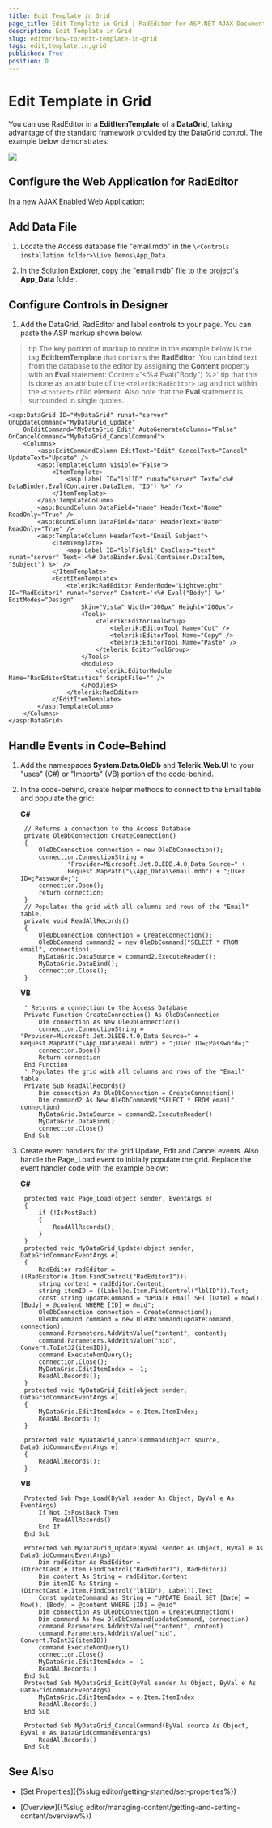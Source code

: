 ```yaml
---
title: Edit Template in Grid
page_title: Edit Template in Grid | RadEditor for ASP.NET AJAX Documentation
description: Edit Template in Grid
slug: editor/how-to/edit-template-in-grid
tags: edit,template,in,grid
published: True
position: 0
---
```


# Edit Template in Grid

You can use RadEditor in a **EditItemTemplate** of a **DataGrid**, taking advantage of the standard framework provided by the DataGrid control. The example below demonstrates:

![](images/editor-gettingsettingcontent003.png)

## Configure the Web Application for RadEditor

In a new AJAX Enabled Web Application:

## Add Data File

1. Locate the Access database file "email.mdb" in the `\<Controls installation folder>\Live Demos\App_Data`.

1. In the Solution Explorer, copy the "email.mdb" file to the project's **App_Data** folder.

## Configure Controls in Designer

1. Add the DataGrid, RadEditor and label controls to your page. You can paste the ASP markup shown below.

>tip The key portion of markup to notice in the example below is the tag **EditItemTemplate** that contains the **RadEditor** .You can bind text from the database to the editor by assigning the **Content** property with an **Eval** statement:
>Content='<%# Eval("Body") %>'
>tip that this is done as an attribute of the `<telerik:RadEditor>` tag and not within the `<Content>` child element. Also note that the **Eval** statement is surrounded in single quotes.
>


````ASP.NET
<asp:DataGrid ID="MyDataGrid" runat="server" OnUpdateCommand="MyDataGrid_Update"
	OnEditCommand="MyDataGrid_Edit" AutoGenerateColumns="False" OnCancelCommand="MyDataGrid_CancelCommand">
	<Columns>
		<asp:EditCommandColumn EditText="Edit" CancelText="Cancel" UpdateText="Update" />
		<asp:TemplateColumn Visible="False">
			<ItemTemplate>
				<asp:Label ID="lblID" runat="server" Text='<%# DataBinder.Eval(Container.DataItem, "ID") %>' />
			</ItemTemplate>
		</asp:TemplateColumn>
		<asp:BoundColumn DataField="name" HeaderText="Name" ReadOnly="True" />
		<asp:BoundColumn DataField="date" HeaderText="Date" ReadOnly="True" />
		<asp:TemplateColumn HeaderText="Email Subject">
			<ItemTemplate>
				<asp:Label ID="lblField1" CssClass="text" runat="server" Text='<%# DataBinder.Eval(Container.DataItem, "Subject") %>' />
			</ItemTemplate>
			<EditItemTemplate>
				<telerik:RadEditor RenderMode="Lightweight" ID="RadEditor1" runat="server" Content='<%# Eval("Body") %>' EditModes="Design"
					Skin="Vista" Width="300px" Height="200px">
					<Tools>
						<telerik:EditorToolGroup>
							<telerik:EditorTool Name="Cut" />
							<telerik:EditorTool Name="Copy" />
							<telerik:EditorTool Name="Paste" />
						</telerik:EditorToolGroup>
					</Tools>
					<Modules>
						<telerik:EditorModule Name="RadEditorStatistics" ScriptFile="" />
					</Modules>
				</telerik:RadEditor>
			</EditItemTemplate>
		</asp:TemplateColumn>
	</Columns>
</asp:DataGrid>
````


## Handle Events in Code-Behind

1. Add the namespaces **System.Data.OleDb** and **Telerik.Web.UI** to your "uses" (C#) or "Imports" (VB) portion of the code-behind.

1. In the code-behind, create helper methods to connect to the Email table and populate the grid:


	**C#**
	
		// Returns a connection to the Access Database
		private OleDbConnection CreateConnection()
		{
			OleDbConnection connection = new OleDbConnection();
			connection.ConnectionString =
					"Provider=Microsoft.Jet.OLEDB.4.0;Data Source=" +
					Request.MapPath("\\App_Data\\email.mdb") + ";User ID=;Password=;";
			connection.Open();
			return connection;
		}
		// Populates the grid with all columns and rows of the "Email" table.
		private void ReadAllRecords()
		{
			OleDbConnection connection = CreateConnection();
			OleDbCommand command2 = new OleDbCommand("SELECT * FROM email", connection);
			MyDataGrid.DataSource = command2.ExecuteReader();
			MyDataGrid.DataBind();
			connection.Close();
		} 	
		
	**VB**
	
		' Returns a connection to the Access Database
		Private Function CreateConnection() As OleDbConnection
			Dim connection As New OleDbConnection()
			connection.ConnectionString = "Provider=Microsoft.Jet.OLEDB.4.0;Data Source=" + Request.MapPath("\App_Data\email.mdb") + ";User ID=;Password=;"
			connection.Open()
			Return connection
		End Function
		' Populates the grid with all columns and rows of the "Email" table.
		Private Sub ReadAllRecords()
			Dim connection As OleDbConnection = CreateConnection()
			Dim command2 As New OleDbCommand("SELECT * FROM email", connection)
			MyDataGrid.DataSource = command2.ExecuteReader()
			MyDataGrid.DataBind()
			connection.Close()
		End Sub


1. Create event handlers for the grid Update, Edit and Cancel events. Also handle the Page_Load event to initially populate the grid. Replace the event handler code with the example below:



	**C#**
	
		protected void Page_Load(object sender, EventArgs e)
		{
			if (!IsPostBack)
			{
				ReadAllRecords();
			}
		}
		protected void MyDataGrid_Update(object sender, DataGridCommandEventArgs e)
		{
			RadEditor radEditor = ((RadEditor)e.Item.FindControl("RadEditor1"));
			string content = radEditor.Content;
			string itemID = ((Label)e.Item.FindControl("lblID")).Text;
			const string updateCommand = "UPDATE Email SET [Date] = Now(), [Body] = @content WHERE [ID] = @nid";
			OleDbConnection connection = CreateConnection();
			OleDbCommand command = new OleDbCommand(updateCommand, connection);
			command.Parameters.AddWithValue("content", content);
			command.Parameters.AddWithValue("nid", Convert.ToInt32(itemID));
			command.ExecuteNonQuery();
			connection.Close();
			MyDataGrid.EditItemIndex = -1;
			ReadAllRecords();
		}
		protected void MyDataGrid_Edit(object sender, DataGridCommandEventArgs e)
		{
			MyDataGrid.EditItemIndex = e.Item.ItemIndex;
			ReadAllRecords();
		}

		protected void MyDataGrid_CancelCommand(object source, DataGridCommandEventArgs e)
		{
			ReadAllRecords();
		} 			

	**VB**
	
	    Protected Sub Page_Load(ByVal sender As Object, ByVal e As EventArgs)
	        If Not IsPostBack Then
	            ReadAllRecords()
	        End If
	    End Sub
	
	    Protected Sub MyDataGrid_Update(ByVal sender As Object, ByVal e As DataGridCommandEventArgs)
	        Dim radEditor As RadEditor = (DirectCast(e.Item.FindControl("RadEditor1"), RadEditor))
	        Dim content As String = radEditor.Content
	        Dim itemID As String = (DirectCast(e.Item.FindControl("lblID"), Label)).Text
	        Const updateCommand As String = "UPDATE Email SET [Date] = Now(), [Body] = @content WHERE [ID] = @nid"
	        Dim connection As OleDbConnection = CreateConnection()
	        Dim command As New OleDbCommand(updateCommand, connection)
	        command.Parameters.AddWithValue("content", content)
	        command.Parameters.AddWithValue("nid", Convert.ToInt32(itemID))
	        command.ExecuteNonQuery()
	        connection.Close()
	        MyDataGrid.EditItemIndex = -1
	        ReadAllRecords()
	    End Sub
	    Protected Sub MyDataGrid_Edit(ByVal sender As Object, ByVal e As DataGridCommandEventArgs)
	        MyDataGrid.EditItemIndex = e.Item.ItemIndex
	        ReadAllRecords()
	    End Sub
	
	    Protected Sub MyDataGrid_CancelCommand(ByVal source As Object, ByVal e As DataGridCommandEventArgs)
	        ReadAllRecords()
	    End Sub


## See Also

 * [Set Properties]({%slug editor/getting-started/set-properties%})

 * [Overview]({%slug editor/managing-content/getting-and-setting-content/overview%})
